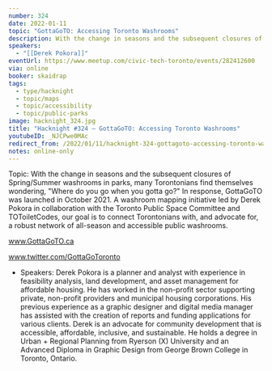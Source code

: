 ```yaml
---
number: 324
date: 2022-01-11
topic: "GottaGoTO: Accessing Toronto Washrooms"
description: With the change in seasons and the subsequent closures of Spring/Summer washrooms in parks, many Torontonians find themselves wondering, ‘Where do you go when you gotta go?’ In response, GottaGoTO was launched in October 2021. A washroom mapping initiative led by Derek Pokora in collaboration with the Toronto Public Space Committee and TOToiletCodes, our goal is to connect Torontonians with, and advocate for, a robust network of all-season and accessible public washrooms. www.GottaGoTO.ca
speakers:
  - "[[Derek Pokora]]"
eventUrl: https://www.meetup.com/civic-tech-toronto/events/282412600
via: online
booker: skaidrap
tags:
  - type/hacknight
  - topic/maps
  - topic/accessibility
  - topic/public-parks
image: hacknight_324.jpg
title: "Hacknight #324 – GottaGoTO: Accessing Toronto Washrooms"
youtubeID: _NJCPwe0MAc
redirect_from: /2022/01/11/hacknight-324-gottagoto-accessing-toronto-washrooms-with-derek-pokora/
notes: online-only
---
```

Topic:
With the change in seasons and the subsequent closures of Spring/Summer washrooms in parks, many Torontonians find themselves wondering, "Where do you go when you gotta go?" In response, GottaGoTO was launched in October 2021. A washroom mapping initiative led by Derek Pokora in collaboration with the Toronto Public Space Committee and TOToiletCodes, our goal is to connect Torontonians with, and advocate for, a robust network of all-season and accessible public washrooms.

www.GottaGoTO.ca

www.twitter.com/GottaGoToronto

+ Speakers:
Derek Pokora is a planner and analyst with experience in feasibility analysis, land development, and asset management for affordable housing. He has worked in the non-profit sector supporting private, non-profit providers and municipal housing corporations. His previous experience as a graphic designer and digital media manager has assisted with the creation of reports and funding applications for various clients. Derek is an advocate for community development that is accessible, affordable, inclusive, and sustainable. He holds a degree in Urban + Regional Planning from Ryerson (X) University and an Advanced Diploma in Graphic Design from George Brown College in Toronto, Ontario.
